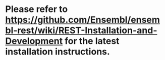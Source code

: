 # Please refer to https://github.com/Ensembl/ensembl-rest/wiki/REST-Installation-and-Development for the latest installation instructions.